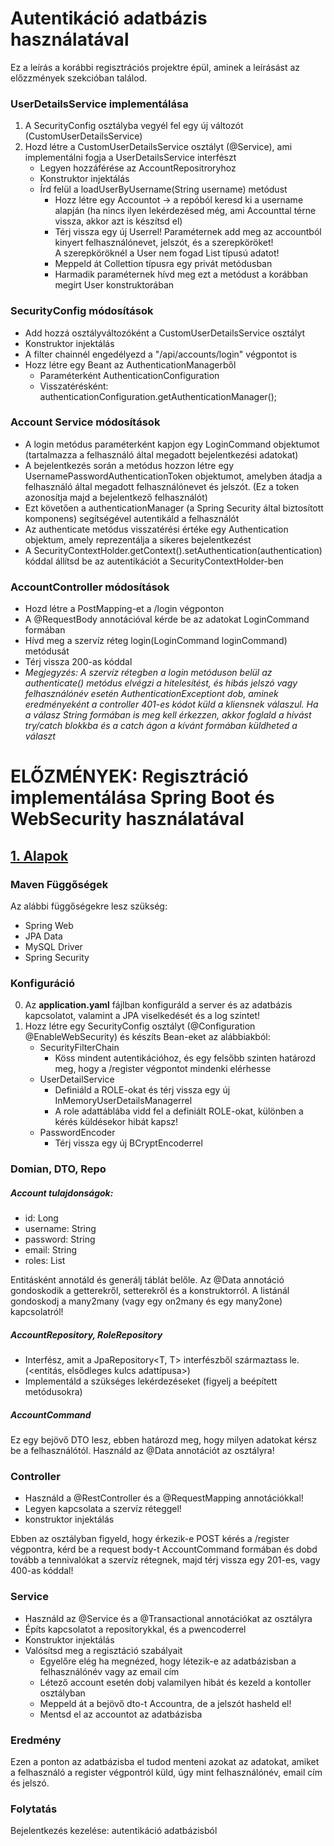 # Autentikáció adatbázis használatával
Ez a leírás a korábbi regisztrációs projektre épül, aminek a leírásást az előzzmények szekcióban találod.

### UserDetailsService implementálása
1. A SecurityConfig osztályba vegyél fel egy új változót (CustomUserDetailsService)
2. Hozd létre a CustomUserDetailsService osztályt (@Service), ami implementálni fogja a UserDetailsService interfészt
   * Legyen hozzáférése az AccountRepositroryhoz
   * Konstruktor injektálás
   * Írd felül a loadUserByUsername(String username) metódust
     * Hozz létre egy Accountot -> a repóból keresd ki a username alapján (ha nincs ilyen lekérdezésed még, ami Accounttal térne vissza, akkor azt is készítsd el)
     * Térj vissza egy új Userrel! Paraméternek add meg az accountból kinyert felhasználónevet, jelszót, és a szerepköröket!
   <br>A szerepköröknél a User nem fogad List<Role> típusú adatot!</br>
     * Meppeld át Collettion<GrantedAuthority> típusra egy privát metódusban
     * Harmadik paraméternek hívd meg ezt a metódust a korábban megírt User konstruktorában

### SecurityConfig módosítások
* Add hozzá osztályváltozóként a CustomUserDetailsService osztályt
* Konstruktor injektálás
* A filter chainnél engedélyezd a "/api/accounts/login" végpontot is
* Hozz létre egy Beant az AuthenticationManagerből
  * Paraméterként AuthenticationConfiguration
  * Visszatérésként: authenticationConfiguration.getAuthenticationManager();

### Account Service módosítások
* A login metódus paraméterként kapjon egy LoginCommand objektumot (tartalmazza a felhasználó által megadott bejelentkezési adatokat)
* A bejelentkezés során a metódus hozzon létre egy UsernamePasswordAuthenticationToken objektumot, amelyben átadja a felhasználó által megadott felhasználónevet és jelszót. (Ez a token azonosítja majd a bejelentkező felhasználót)
* Ezt követően a authenticationManager (a Spring Security által biztosított komponens) segítségével autentikáld a felhasználót
* Az authenticate metódus visszatérési értéke egy Authentication objektum, amely reprezentálja a sikeres bejelentkezést
* A SecurityContextHolder.getContext().setAuthentication(authentication) kóddal állítsd be az autentikációt a SecurityContextHolder-ben

### AccountController módosítások
* Hozd létre a PostMapping-et a /login végponton
* A @RequestBody annotációval kérde be az adatokat LoginCommand formában
* Hívd meg a szervíz réteg login(LoginCommand loginCommand) metódusát
* Térj vissza 200-as kóddal
* _Megjegyzés: A szervíz rétegben a login metóduson belül az authenticate() metódus elvégzi a hitelesítést, és hibás jelszó vagy felhasználónév esetén
AuthenticationExceptiont dob, aminek eredményeként a controller 401-es kódot küld a kliensnek válaszul. Ha a válasz String formában is meg kell érkezzen, akkor foglald a hívást try/catch blokkba és a catch ágon a kívánt formában küldheted a választ_









# ELŐZMÉNYEK: Regisztráció implementálása Spring Boot és WebSecurity használatával

## <u>1. Alapok</u>

### Maven Függőségek

Az alábbi függőségekre lesz szükség:

* Spring Web
* JPA Data
* MySQL Driver
* Spring Security

### Konfiguráció

0. Az <b>application.yaml</b> fájlban konfiguráld a server és az adatbázis kapcsolatot, valamint a JPA viselkedését és a
   log szintet!
1. Hozz létre egy SecurityConfig osztályt (@Configuration @EnableWebSecurity) és készíts Bean-eket az alábbiakból:
   * SecurityFilterChain
       * Köss mindent autentikációhoz, és egy felsőbb szinten határozd meg, hogy a /register végpontot mindenki elérhesse
   * UserDetailService
       * Definiáld a ROLE-okat és térj vissza egy új InMemoryUserDetailsManagerrel
       * A role adattáblába vidd fel a definiált ROLE-okat, különben a kérés küldésekor hibát kapsz!
   * PasswordEncoder
       * Térj vissza egy új BCryptEncoderrel

### Domian, DTO, Repo

##### Account tulajdonságok:

* id: Long
* username: String
* password: String
* email: String
* roles: List<Role>

Entitásként annotáld és generálj táblát belőle. Az @Data annotáció gondoskodik a getterekről, setterekről és a
konstruktorról.
A listánál gondoskodj a many2many (vagy egy on2many és egy many2one) kapcsolatról!

##### AccountRepository, RoleRepository

* Interfész, amit a JpaRepository<T, T> interfészből származtass le. (<entitás, elsődleges kulcs adattípusa>)
* Implementáld a szükséges lekérdezéseket (figyelj a beépített metódusokra)

##### AccountCommand

Ez egy bejövő DTO lesz, ebben határozd meg, hogy milyen adatokat kérsz be a felhasználótól.
Használd az @Data annotációt az osztályra!

### Controller

* Használd a @RestController és a @RequestMapping annotációkkal!
* Legyen kapcsolata a szervíz réteggel!
* konstruktor injektálás

Ebben az osztályban figyeld, hogy érkezik-e POST kérés a /register végpontra, kérd be a request body-t AccountCommand
formában
és dobd tovább a tennivalókat a szervíz rétegnek, majd térj vissza egy 201-es, vagy 400-as kóddal!

### Service

* Használd az @Service és a @Transactional annotációkat az osztályra
* Építs kapcsolatot a repositorykkal, és a pwencoderrel
* Konstruktor injektálás
* Valósítsd meg a regisztáció szabályait
    * Egyelőre elég ha megnézed, hogy létezik-e az adatbázisban a felhasználónév vagy az email cím
    * Létező account esetén dobj valamilyen hibát és kezeld a kontoller osztályban
    * Meppeld át a bejövő dto-t Accountra, de a jelszót hasheld el!
    * Mentsd el az accountot az adatbázisba

### Eredmény

Ezen a ponton az adatbázisba el tudod menteni azokat az adatokat, amiket a felhasználó a register végpontról küld, úgy
mint felhasználónév, email cím és jelszó.

### Folytatás

Bejelentkezés kezelése: autentikáció adatbázisból